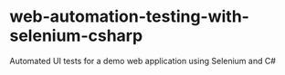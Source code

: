 # web-automation-testing-with-selenium-csharp
Automated UI tests for a demo web application using Selenium and C#
